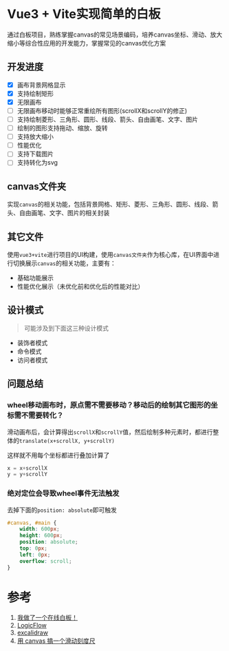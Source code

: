 # Vue3 + Vite实现简单的白板

通过白板项目，熟练掌握canvas的常见场景编码，培养canvas坐标、滑动、放大缩小等综合性应用的开发能力，掌握常见的canvas优化方案

## 开发进度
- [x]  画布背景网格显示
- [x]  支持绘制矩形
- [x]  无限画布
- [ ]  无限画布移动时能够正常重绘所有图形(scrollX和scrollY的修正)
- [ ]  支持绘制菱形、三角形、圆形、线段、箭头、自由画笔、文字、图片
- [ ]  绘制的图形支持拖动、缩放、旋转
- [ ]  支持放大缩小
- [ ]  性能优化
- [ ]  支持下载图片
- [ ]  支持转化为svg

## canvas文件夹

实现`canvas`的相关功能，包括背景网格、矩形、菱形、三角形、圆形、线段、箭头、自由画笔、文字、图片的相关封装


## 其它文件

使用`vue3+vite`进行项目的UI构建，使用`canvas文件夹`作为核心库，在UI界面中进行切换展示`canvas`的相关功能，主要有：

- 基础功能展示
- 性能优化展示（未优化前和优化后的性能对比）


## 设计模式

> 可能涉及到下面这三种设计模式

- 装饰者模式
- 命令模式
- 访问者模式



## 问题总结

### wheel移动画布时，原点需不需要移动？移动后的绘制其它图形的坐标需不需要转化？

滑动画布后，会计算得出`scrollX`和`scrollY`值，然后绘制多种元素时，都进行整体的`translate(x+scrollX, y+scrollY)`

这样就不用每个坐标都进行叠加计算了

```js
x = x+scrollX
y = y+scrollY
```

### 绝对定位会导致wheel事件无法触发

去掉下面的`position: absolute`即可触发

```css
#canvas, #main {
    width: 600px;
    height: 600px;
    position: absolute;
    top: 0px;
    left: 0px;
    overflow: scroll;
}
```


# 参考
1. [我做了一个在线白板！](https://juejin.cn/post/7091276963146530847)
2. [LogicFlow](https://github.com/didi/LogicFlow)
3. [excalidraw](https://github.com/excalidraw/excalidraw)
4. [用 canvas 搞一个滑动刻度尺](https://juejin.cn/post/6962152799601688613)